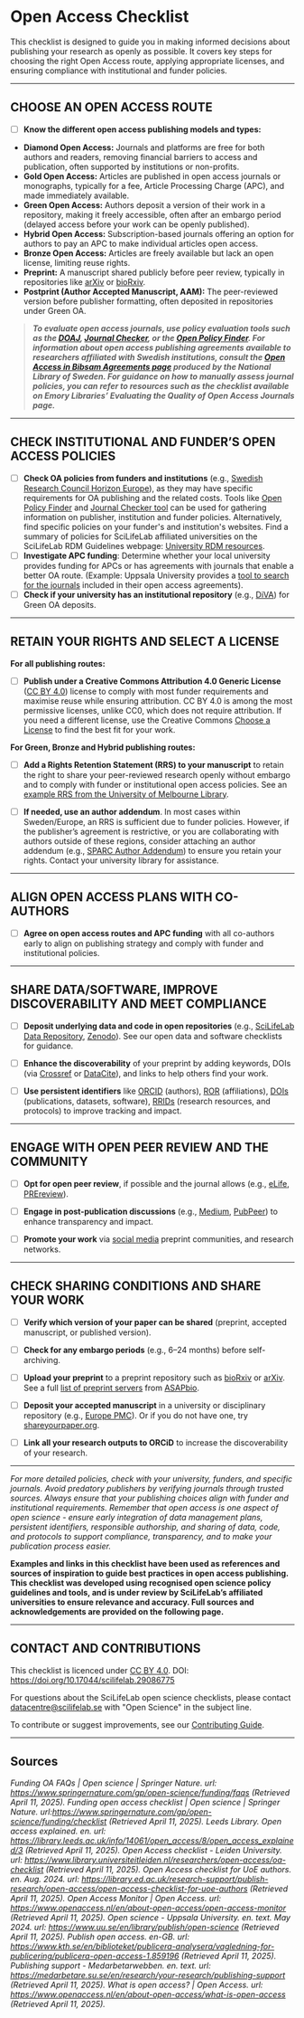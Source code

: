# Open Access Checklist

This checklist is designed to guide you in making informed decisions about publishing your research as openly as possible.
It covers key steps for choosing the right Open Access route, applying appropriate licenses, and ensuring compliance with institutional and funder policies.

---

## CHOOSE AN OPEN ACCESS ROUTE

- [ ] **Know the different open access publishing models and types:**

* **Diamond Open Access:** Journals and platforms are free for both authors and readers, removing financial barriers to access and publication, often supported by institutions or non-profits.
* **Gold Open Access:** Articles are published in open access journals or monographs, typically for a fee, Article Processing Charge (APC), and made immediately available.
* **Green Open Access:** Authors deposit a version of their work in a repository, making it freely accessible, often after an embargo period (delayed access before your work can be openly published).
* **Hybrid Open Access:** Subscription-based journals offering an option for authors to pay an APC to make individual articles open access.
* **Bronze Open Access:** Articles are freely available but lack an open license, limiting reuse rights.
* **Preprint:** A manuscript shared publicly before peer review, typically in repositories like [arXiv](https://arxiv.org/) or [bioRxiv](https://www.biorxiv.org/).
* **Postprint (Author Accepted Manuscript, AAM):** The peer-reviewed version before publisher formatting, often deposited in repositories under Green OA.


>***To evaluate open access journals, use policy evaluation tools such as the [DOAJ](https://doaj.org/), [Journal Checker](https://journalcheckertool.org/), or the [Open Policy Finder](https://openpolicyfinder.jisc.ac.uk/). 
For information about open access publishing agreements available to researchers affiliated with Swedish institutions, consult the [Open Access in Bibsam Agre­e­ments page](https://www.kb.se/samverkan-och-utveckling/oppen-tillgang-och-bibsamkonsortiet/open-access-and-bibsam-consortium/bibsam-consortium/open-access-in-bibsam-agreements.html) produced by the National Library of Sweden. 
For guidance on how to manually assess journal policies, you can refer to resources such as the checklist available on Emory Libraries’ Evaluating the Quality of Open Access Journals page.***


---

## CHECK INSTITUTIONAL AND FUNDER’S OPEN ACCESS POLICIES

- [ ] **Check OA policies from funders and institutions** (e.g., [Swedish Research Council Horizon Europe](https://www.vr.se/english/applying-for-funding/requirements-terms-and-conditions/publishing-open-access.html)), as they may have specific requirements for OA publishing and the related costs. Tools like [Open Policy Finder](https://openpolicyfinder.jisc.ac.uk/) and [Journal Checker tool](https://journalcheckertool.org/) can be used for gathering information on publisher, institution and funder policies. Alternatively, find specific policies on your funder's and institution's websites. Find a summary of policies for SciLifeLab affiliated universities on the SciLifeLab RDM Guidelines webpage: [University RDM resources](https://data-guidelines.scilifelab.se/topics/university-rdm-resources/).
- [ ] **Investigate APC funding**: Determine whether your local university provides funding for APCs or has agreements with journals that enable a better OA route. (Example: Uppsala University provides a [tool to search for the journals](https://search.scifree.se/uu) included in their open access agreements).
- [ ] **Check if your university has an institutional repository** (e.g., [DiVA](https://www.diva-portal.org/smash/search.jsf?dswid=6909)) for Green OA deposits.

---

## RETAIN YOUR RIGHTS AND SELECT A LICENSE
**For all publishing routes:**
- [ ] **Publish under a Creative Commons Attribution 4.0 Generic License** ([CC BY 4.0](https://creativecommons.org/licenses/by/4.0/deed.en)) license to comply with most funder requirements and maximise reuse while ensuring attribution. CC BY 4.0 is among the most permissive licenses, unlike CC0, which does not require attribution. If you need a different license, use the Creative Commons [Choose a License](https://chooser-beta.creativecommons.org/) to find the best fit for your work.

**For Green, Bronze and Hybrid publishing routes:**

- [ ] **Add a Rights Retention Statement (RRS) to your manuscript** to retain the right to share your peer-reviewed research openly without embargo and to comply with funder or institutional open access policies. See an [example RRS from the University of Melbourne Library](https://library.unimelb.edu.au/open-scholarship/rights-retention).


- [ ] **If needed, use an author addendum**. In most cases within Sweden/Europe, an RRS is sufficient due to funder policies. However, if the publisher’s agreement is restrictive, or you are collaborating with authors outside of these regions, consider attaching an author addendum (e.g., [SPARC Author Addendum](https://sparcopen.org/our-work/author-rights/)) to ensure you retain your rights. Contact your university library for assistance.


---

## ALIGN OPEN ACCESS PLANS WITH CO-AUTHORS

- [ ] **Agree on open access routes and APC funding** with all co-authors early to align on publishing strategy and comply with funder and institutional policies.

---

## SHARE DATA/SOFTWARE, IMPROVE DISCOVERABILITY AND MEET COMPLIANCE

- [ ] **Deposit underlying data and code in open repositories** (e.g., [SciLifeLab Data Repository](https://figshare.scilifelab.se/), [Zenodo](https://zenodo.org/)). See our open data and software checklists for guidance.

- [ ] **Enhance the discoverability** of your preprint by adding keywords, DOIs (via [Crossref](https://www.crossref.org/) or [DataCite](https://datacite.org/)), and links to help others find your work.

- [ ] **Use persistent identifiers** like [ORCID](https://orcid.org/) (authors), [ROR](https://ror.org/) (affiliations), [DOIs](https://www.doi.org/) (publications, datasets, software), [RRIDs](https://www.rrids.org/) (research resources, and protocols) to improve tracking and impact.

---

## ENGAGE WITH OPEN PEER REVIEW AND THE COMMUNITY

- [ ] **Opt for open peer review**, if possible and the journal allows (e.g., [eLife](https://elifesciences.org/), [PREreview](https://prereview.org/)).

- [ ] **Engage in post-publication discussions** (e.g., [Medium](https://medium.com/), [PubPeer](https://pubpeer.com/)) to enhance transparency and impact.

- [ ] **Promote your work** via [social media](https://www.pnas.org/post/update/promoting-your-scholarly-research-social-media) preprint communities, and research networks.

---

## CHECK SHARING CONDITIONS AND SHARE YOUR WORK

- [ ] **Verify which version of your paper can be shared** (preprint, accepted manuscript, or published version).

- [ ] **Check for any embargo periods** (e.g., 6–24 months) before self-archiving.

- [ ] **Upload your preprint** to a preprint repository such as [bioRxiv](https://www.biorxiv.org/) or [arXiv](https://arxiv.org/). See a full [list of preprint servers](https://asapbio.org/preprint-servers) from [ASAPbio](https://asapbio.org/).

- [ ] **Deposit your accepted manuscript** in a university or disciplinary repository (e.g., [Europe PMC](https://europepmc.org/)). Or if you do not have one, try [shareyourpaper.org](http://shareyourpaper.org/).
- [ ] **Link all your research outputs to ORCiD** to increase the discoverability of your research. 

---

_For more detailed policies, check with your university, funders, and specific journals. Avoid predatory publishers by verifying journals through trusted sources. Always ensure that your publishing choices align with funder and institutional requirements. Remember that open access is one aspect of open science - ensure early integration of data management plans, persistent identifiers, responsible authorship, and sharing of data, code, and protocols to support compliance, transparency, and to make your publication process easier._

**Examples and links in this checklist have been used as references and sources of inspiration to guide best practices in open access publishing. This checklist was developed using recognised open science policy guidelines and tools, and is under review by SciLifeLab’s affiliated universities to ensure relevance and accuracy. Full sources and acknowledgements are provided on the following page.**

---

## CONTACT AND CONTRIBUTIONS
This checklist is licenced under [CC BY 4.0](https://creativecommons.org/licenses/by/4.0/). DOI: https://doi.org/10.17044/scilifelab.29086775

For questions about the SciLifeLab open science checklists, please contact [datacentre@scilifelab.se](mailto:datacentre@scilifelab.se) with "Open Science" in the subject line.

To contribute or suggest improvements, see our [Contributing Guide](https://github.com/ScilifelabDataCentre/open-science-checklists/blob/main/CONTRIBUTING.md).

---

## Sources

_Funding OA FAQs | Open science | Springer Nature. url: https://www.springernature.com/gp/open-science/funding/faqs (Retrieved April 11, 2025)._
_Funding open access checklist | Open science | Springer Nature. url:https://www.springernature.com/gp/open-science/funding/checklist (Retrieved April 11, 2025)._
_Leeds Library. Open access explained. en. url: https://library.leeds.ac.uk/info/14061/open_access/8/open_access_explained/3 (Retrieved April 11, 2025)._
_Open Access checklist - Leiden University. url: https://www.library.universiteitleiden.nl/researchers/open-access/oa-checklist (Retrieved April 11, 2025)._
_Open Access checklist for UoE authors. en. Aug. 2024. url: https://library.ed.ac.uk/research-support/publish-research/open-access/open-access-checklist-for-uoe-authors (Retrieved April 11, 2025)._
_Open Access Monitor | Open Access. url: https://www.openaccess.nl/en/about-open-access/open-access-monitor (Retrieved April 11, 2025)._
_Open science - Uppsala University. en. text. May 2024. url: https://www.uu.se/en/library/publish/open-science (Retrieved April 11, 2025)._
_Publish open access. en-GB. url: https://www.kth.se/en/biblioteket/publicera-analysera/vagledning-for-publicering/publicera-open-access-1.859196 (Retrieved April 11, 2025)._
_Publishing support - Medarbetarwebben. en. text. url: https://medarbetare.su.se/en/research/your-research/publishing-support (Retrieved April 11, 2025)._
_What is open access? | Open Access. url: https://www.openaccess.nl/en/about-open-access/what-is-open-access (Retrieved April 11, 2025)._
